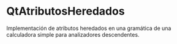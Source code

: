 # QtAtributosHeredados
Implementación de atributos heredados en una gramática de una calculadora simple para analizadores descendentes.
